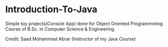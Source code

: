 # Introduction-To-Java

Simple toy projects(Console App) done for Object Oriented Programmming Course of B.Sc. in Computer Science & Engineering.

Credit: Saad Mohammad Abrar (Instructor of my Java Course)
